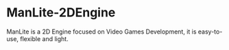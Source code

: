 # ManLite-2DEngine
ManLite is a 2D Engine focused on Video Games Development, it is easy-to-use, flexible and light.

